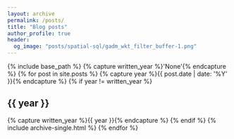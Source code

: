 ```yaml
---
layout: archive
permalink: /posts/
title: "Blog posts"
author_profile: true
header:
  og_image: "posts/spatial-sql/gadm_wkt_filter_buffer-1.png"
---
```


{% include base_path %}
{% capture written_year %}'None'{% endcapture %}
{% for post in site.posts %}
  {% capture year %}{{ post.date | date: '%Y' }}{% endcapture %}
  {% if year != written_year %}
    <h2 id="{{ year | slugify }}" >{{ year }}</h2>
    {% capture written_year %}{{ year }}{% endcapture %}
  {% endif %}
  {% include archive-single.html %}
{% endfor %}
